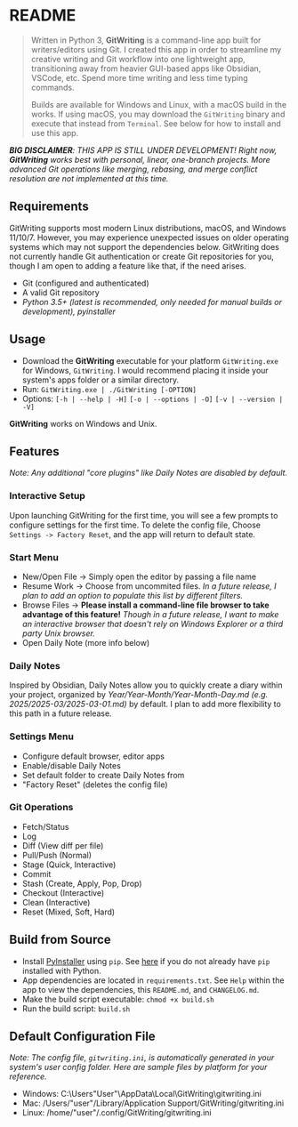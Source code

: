 # README

> Written in Python 3, **GitWriting** is a command-line app built for writers/editors using Git. I created this app in order to streamline my creative writing and Git workflow into one lightweight app, transitioning away from heavier GUI-based apps like Obsidian, VSCode, etc. Spend more time writing and less time typing commands.
>
> Builds are available for Windows and Linux, with a macOS build in the works. If using macOS, you may download the `GitWriting` binary and execute that instead from `Terminal`. See below for how to install and use this app.

***BIG DISCLAIMER**: THIS APP IS STILL UNDER DEVELOPMENT! Right now, **GitWriting** works best with personal, linear, one-branch projects. More advanced Git operations like merging, rebasing, and merge conflict resolution are not implemented at this time.*

## Requirements

GitWriting supports most modern Linux distributions, macOS, and Windows 11/10/7. However, you may experience unexpected issues on older operating systems which may not support the dependencies below. GitWriting does not currently handle Git authentication or create Git repositories for you, though I am open to adding a feature like that, if the need arises.

- Git (configured and authenticated)
- A valid Git repository
- *Python 3.5+ (latest is recommended, only needed for manual builds or development), pyinstaller*

## Usage

- Download the **GitWriting** executable for your platform `GitWriting.exe` for Windows, `GitWriting`. I would recommend placing it inside your system's apps folder or a similar directory.
- Run: `GitWriting.exe | ./GitWriting [-OPTION]`
- Options: `[-h | --help | -H]` `[-o | --options | -O]` `[-v | --version | -V]`

**GitWriting** works on Windows and Unix.

## Features

*Note: Any additional "core plugins" like Daily Notes are disabled by default.*

### Interactive Setup

Upon launching GitWriting for the first time, you will see a few prompts to configure settings for the first time. To delete the config file, Choose `Settings -> Factory Reset`, and the app will return to default state.

### Start Menu

- New/Open File -> Simply open the editor by passing a file name
- Resume Work -> Choose from uncommited files. *In a future release, I plan to add an option to populate this list by different filters.*
- Browse Files -> **Please install a command-line file browser to take advantage of this feature!** *Though in a future release, I want to make an interactive browser that doesn't rely on Windows Explorer or a third party Unix browser.*
- Open Daily Note (more info below)

### Daily Notes

Inspired by Obsidian, Daily Notes allow you to quickly create a diary within your project, organized by *Year/Year-Month/Year-Month-Day.md (e.g. 2025/2025-03/2025-03-01.md)* by default. I plan to add more flexibility to this path in a future release.

### Settings Menu

- Configure default browser, editor apps
- Enable/disable Daily Notes
- Set default folder to create Daily Notes from
- "Factory Reset" (deletes the config file)

### Git Operations

- Fetch/Status
- Log
- Diff (View diff per file)
- Pull/Push (Normal)
- Stage (Quick, Interactive)
- Commit
- Stash (Create, Apply, Pop, Drop)
- Checkout (Interactive)
- Clean (Interactive)
- Reset (Mixed, Soft, Hard)

## Build from Source

- Install [PyInstaller](https://pyinstaller.org/en/stable/) using `pip`. See [here](https://pip.pypa.io/en/stable/installation/) if you do not already have `pip` installed with Python.
- App dependencies are located in `requirements.txt`. See `Help` within the app to view the dependencies, this `README.md`, and `CHANGELOG.md`.
- Make the build script executable: `chmod +x build.sh`
- Run the build script: `build.sh`

## Default Configuration File

*Note: The config file, `gitwriting.ini`, is automatically generated in your system's user config folder. Here are sample files by platform for your reference.*

- Windows: C:\Users\"User"\AppData\Local\GitWriting\gitwriting.ini
- Mac: /Users/"user"/Library/Application Support/GitWriting/gitwriting.ini
- Linux: /home/"user"/.config/GitWriting/gitwriting.ini
